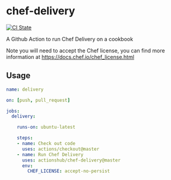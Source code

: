 # chef-delivery

[![CI State](https://github.com/actionshub/chef-delivery/workflows/release/badge.svg)](https://github.com/actionshub/chef-delivery)

A Github Action to run Chef Delivery on a cookbook

Note you will need to accept the Chef license, you can find more information at <https://docs.chef.io/chef_license.html>

## Usage

```yaml
name: delivery

on: [push, pull_request]

jobs:
  delivery:

    runs-on: ubuntu-latest

    steps:
    - name: Check out code
      uses: actions/checkout@master
    - name: Run Chef Delivery
      uses: actionshub/chef-delivery@master
      env:
        CHEF_LICENSE: accept-no-persist
```
